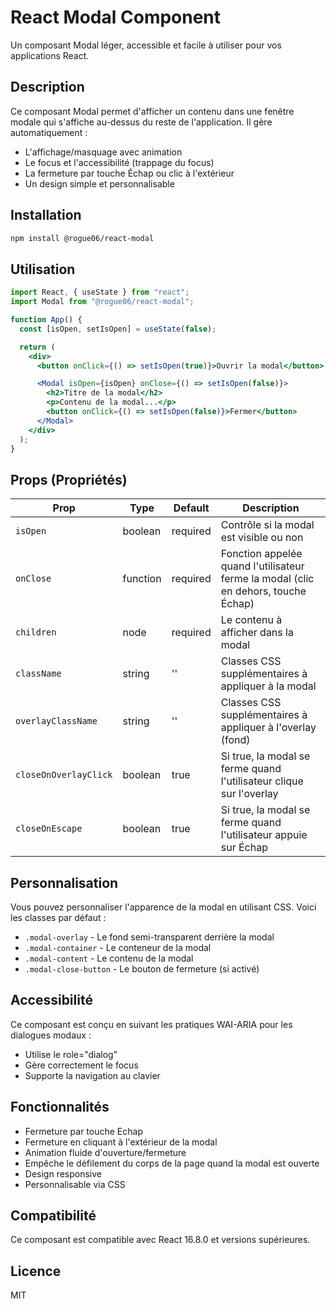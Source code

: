 # React Modal Component

Un composant Modal léger, accessible et facile à utiliser pour vos applications React.

## Description

Ce composant Modal permet d'afficher un contenu dans une fenêtre modale qui s'affiche au-dessus du reste de l'application. Il gère automatiquement :

- L'affichage/masquage avec animation
- Le focus et l'accessibilité (trappage du focus)
- La fermeture par touche Échap ou clic à l'extérieur
- Un design simple et personnalisable

## Installation

```bash
npm install @rogue06/react-modal
```

## Utilisation

```jsx
import React, { useState } from "react";
import Modal from "@rogue06/react-modal";

function App() {
  const [isOpen, setIsOpen] = useState(false);

  return (
    <div>
      <button onClick={() => setIsOpen(true)}>Ouvrir la modal</button>

      <Modal isOpen={isOpen} onClose={() => setIsOpen(false)}>
        <h2>Titre de la modal</h2>
        <p>Contenu de la modal...</p>
        <button onClick={() => setIsOpen(false)}>Fermer</button>
      </Modal>
    </div>
  );
}
```

## Props (Propriétés)

| Prop                  | Type     | Default  | Description                                                                        |
| --------------------- | -------- | -------- | ---------------------------------------------------------------------------------- |
| `isOpen`              | boolean  | required | Contrôle si la modal est visible ou non                                            |
| `onClose`             | function | required | Fonction appelée quand l'utilisateur ferme la modal (clic en dehors, touche Échap) |
| `children`            | node     | required | Le contenu à afficher dans la modal                                                |
| `className`           | string   | ''       | Classes CSS supplémentaires à appliquer à la modal                                 |
| `overlayClassName`    | string   | ''       | Classes CSS supplémentaires à appliquer à l'overlay (fond)                         |
| `closeOnOverlayClick` | boolean  | true     | Si true, la modal se ferme quand l'utilisateur clique sur l'overlay                |
| `closeOnEscape`       | boolean  | true     | Si true, la modal se ferme quand l'utilisateur appuie sur Échap                    |

## Personnalisation

Vous pouvez personnaliser l'apparence de la modal en utilisant CSS. Voici les classes par défaut :

- `.modal-overlay` - Le fond semi-transparent derrière la modal
- `.modal-container` - Le conteneur de la modal
- `.modal-content` - Le contenu de la modal
- `.modal-close-button` - Le bouton de fermeture (si activé)

## Accessibilité

Ce composant est conçu en suivant les pratiques WAI-ARIA pour les dialogues modaux :

- Utilise le role="dialog"
- Gère correctement le focus
- Supporte la navigation au clavier

## Fonctionnalités

- Fermeture par touche Echap
- Fermeture en cliquant à l'extérieur de la modal
- Animation fluide d'ouverture/fermeture
- Empêche le défilement du corps de la page quand la modal est ouverte
- Design responsive
- Personnalisable via CSS

## Compatibilité

Ce composant est compatible avec React 16.8.0 et versions supérieures.

## Licence

MIT
